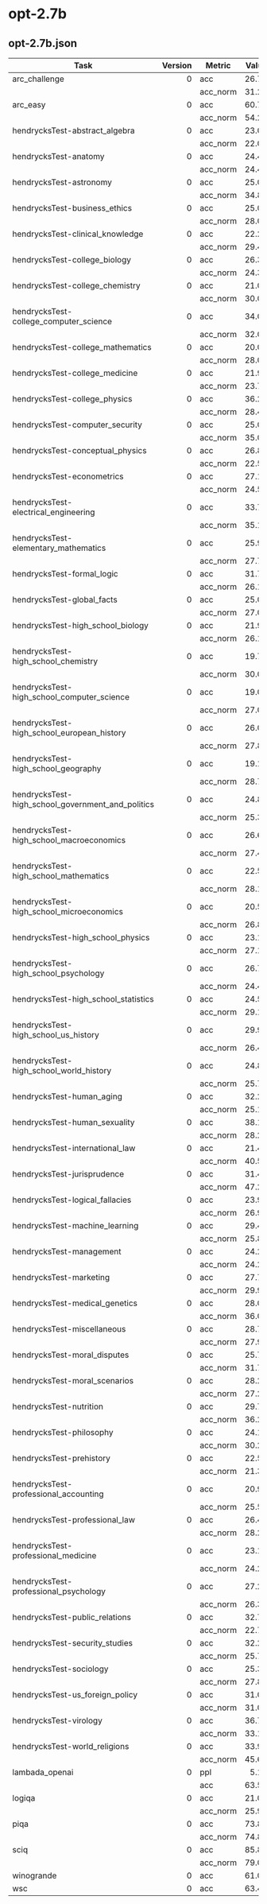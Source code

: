 # opt-2.7b

## opt-2.7b.json
|                      Task                       |Version| Metric |Value|   |Stderr|
|-------------------------------------------------|------:|--------|----:|---|-----:|
|arc_challenge                                    |      0|acc     |26.79|±  |  1.29|
|                                                 |       |acc_norm|31.23|±  |  1.35|
|arc_easy                                         |      0|acc     |60.77|±  |  1.00|
|                                                 |       |acc_norm|54.29|±  |  1.02|
|hendrycksTest-abstract_algebra                   |      0|acc     |23.00|±  |  4.23|
|                                                 |       |acc_norm|22.00|±  |  4.16|
|hendrycksTest-anatomy                            |      0|acc     |24.44|±  |  3.71|
|                                                 |       |acc_norm|24.44|±  |  3.71|
|hendrycksTest-astronomy                          |      0|acc     |25.00|±  |  3.52|
|                                                 |       |acc_norm|34.87|±  |  3.88|
|hendrycksTest-business_ethics                    |      0|acc     |25.00|±  |  4.35|
|                                                 |       |acc_norm|28.00|±  |  4.51|
|hendrycksTest-clinical_knowledge                 |      0|acc     |22.26|±  |  2.56|
|                                                 |       |acc_norm|29.43|±  |  2.80|
|hendrycksTest-college_biology                    |      0|acc     |26.39|±  |  3.69|
|                                                 |       |acc_norm|24.31|±  |  3.59|
|hendrycksTest-college_chemistry                  |      0|acc     |21.00|±  |  4.09|
|                                                 |       |acc_norm|30.00|±  |  4.61|
|hendrycksTest-college_computer_science           |      0|acc     |34.00|±  |  4.76|
|                                                 |       |acc_norm|32.00|±  |  4.69|
|hendrycksTest-college_mathematics                |      0|acc     |20.00|±  |  4.02|
|                                                 |       |acc_norm|28.00|±  |  4.51|
|hendrycksTest-college_medicine                   |      0|acc     |21.97|±  |  3.16|
|                                                 |       |acc_norm|23.70|±  |  3.24|
|hendrycksTest-college_physics                    |      0|acc     |36.27|±  |  4.78|
|                                                 |       |acc_norm|28.43|±  |  4.49|
|hendrycksTest-computer_security                  |      0|acc     |25.00|±  |  4.35|
|                                                 |       |acc_norm|35.00|±  |  4.79|
|hendrycksTest-conceptual_physics                 |      0|acc     |26.81|±  |  2.90|
|                                                 |       |acc_norm|22.55|±  |  2.73|
|hendrycksTest-econometrics                       |      0|acc     |27.19|±  |  4.19|
|                                                 |       |acc_norm|24.56|±  |  4.05|
|hendrycksTest-electrical_engineering             |      0|acc     |33.79|±  |  3.94|
|                                                 |       |acc_norm|35.17|±  |  3.98|
|hendrycksTest-elementary_mathematics             |      0|acc     |25.93|±  |  2.26|
|                                                 |       |acc_norm|27.78|±  |  2.31|
|hendrycksTest-formal_logic                       |      0|acc     |31.75|±  |  4.16|
|                                                 |       |acc_norm|26.19|±  |  3.93|
|hendrycksTest-global_facts                       |      0|acc     |25.00|±  |  4.35|
|                                                 |       |acc_norm|27.00|±  |  4.46|
|hendrycksTest-high_school_biology                |      0|acc     |21.94|±  |  2.35|
|                                                 |       |acc_norm|26.13|±  |  2.50|
|hendrycksTest-high_school_chemistry              |      0|acc     |19.70|±  |  2.80|
|                                                 |       |acc_norm|30.05|±  |  3.23|
|hendrycksTest-high_school_computer_science       |      0|acc     |19.00|±  |  3.94|
|                                                 |       |acc_norm|27.00|±  |  4.46|
|hendrycksTest-high_school_european_history       |      0|acc     |26.06|±  |  3.43|
|                                                 |       |acc_norm|27.88|±  |  3.50|
|hendrycksTest-high_school_geography              |      0|acc     |19.19|±  |  2.81|
|                                                 |       |acc_norm|28.79|±  |  3.23|
|hendrycksTest-high_school_government_and_politics|      0|acc     |24.87|±  |  3.12|
|                                                 |       |acc_norm|25.39|±  |  3.14|
|hendrycksTest-high_school_macroeconomics         |      0|acc     |26.67|±  |  2.24|
|                                                 |       |acc_norm|27.44|±  |  2.26|
|hendrycksTest-high_school_mathematics            |      0|acc     |22.59|±  |  2.55|
|                                                 |       |acc_norm|28.15|±  |  2.74|
|hendrycksTest-high_school_microeconomics         |      0|acc     |20.59|±  |  2.63|
|                                                 |       |acc_norm|26.89|±  |  2.88|
|hendrycksTest-high_school_physics                |      0|acc     |23.18|±  |  3.45|
|                                                 |       |acc_norm|27.15|±  |  3.63|
|hendrycksTest-high_school_psychology             |      0|acc     |26.79|±  |  1.90|
|                                                 |       |acc_norm|24.40|±  |  1.84|
|hendrycksTest-high_school_statistics             |      0|acc     |24.54|±  |  2.93|
|                                                 |       |acc_norm|29.17|±  |  3.10|
|hendrycksTest-high_school_us_history             |      0|acc     |29.90|±  |  3.21|
|                                                 |       |acc_norm|26.47|±  |  3.10|
|hendrycksTest-high_school_world_history          |      0|acc     |24.89|±  |  2.81|
|                                                 |       |acc_norm|25.74|±  |  2.85|
|hendrycksTest-human_aging                        |      0|acc     |32.29|±  |  3.14|
|                                                 |       |acc_norm|25.11|±  |  2.91|
|hendrycksTest-human_sexuality                    |      0|acc     |38.17|±  |  4.26|
|                                                 |       |acc_norm|28.24|±  |  3.95|
|hendrycksTest-international_law                  |      0|acc     |21.49|±  |  3.75|
|                                                 |       |acc_norm|40.50|±  |  4.48|
|hendrycksTest-jurisprudence                      |      0|acc     |31.48|±  |  4.49|
|                                                 |       |acc_norm|47.22|±  |  4.83|
|hendrycksTest-logical_fallacies                  |      0|acc     |23.93|±  |  3.35|
|                                                 |       |acc_norm|26.99|±  |  3.49|
|hendrycksTest-machine_learning                   |      0|acc     |29.46|±  |  4.33|
|                                                 |       |acc_norm|25.89|±  |  4.16|
|hendrycksTest-management                         |      0|acc     |24.27|±  |  4.25|
|                                                 |       |acc_norm|24.27|±  |  4.25|
|hendrycksTest-marketing                          |      0|acc     |27.78|±  |  2.93|
|                                                 |       |acc_norm|29.91|±  |  3.00|
|hendrycksTest-medical_genetics                   |      0|acc     |28.00|±  |  4.51|
|                                                 |       |acc_norm|36.00|±  |  4.82|
|hendrycksTest-miscellaneous                      |      0|acc     |28.74|±  |  1.62|
|                                                 |       |acc_norm|27.97|±  |  1.61|
|hendrycksTest-moral_disputes                     |      0|acc     |25.72|±  |  2.35|
|                                                 |       |acc_norm|31.79|±  |  2.51|
|hendrycksTest-moral_scenarios                    |      0|acc     |28.27|±  |  1.51|
|                                                 |       |acc_norm|27.26|±  |  1.49|
|hendrycksTest-nutrition                          |      0|acc     |29.74|±  |  2.62|
|                                                 |       |acc_norm|36.27|±  |  2.75|
|hendrycksTest-philosophy                         |      0|acc     |24.12|±  |  2.43|
|                                                 |       |acc_norm|30.23|±  |  2.61|
|hendrycksTest-prehistory                         |      0|acc     |22.53|±  |  2.32|
|                                                 |       |acc_norm|21.30|±  |  2.28|
|hendrycksTest-professional_accounting            |      0|acc     |20.92|±  |  2.43|
|                                                 |       |acc_norm|25.53|±  |  2.60|
|hendrycksTest-professional_law                   |      0|acc     |26.40|±  |  1.13|
|                                                 |       |acc_norm|28.23|±  |  1.15|
|hendrycksTest-professional_medicine              |      0|acc     |23.16|±  |  2.56|
|                                                 |       |acc_norm|24.26|±  |  2.60|
|hendrycksTest-professional_psychology            |      0|acc     |27.29|±  |  1.80|
|                                                 |       |acc_norm|26.31|±  |  1.78|
|hendrycksTest-public_relations                   |      0|acc     |32.73|±  |  4.49|
|                                                 |       |acc_norm|22.73|±  |  4.01|
|hendrycksTest-security_studies                   |      0|acc     |32.24|±  |  2.99|
|                                                 |       |acc_norm|25.71|±  |  2.80|
|hendrycksTest-sociology                          |      0|acc     |25.37|±  |  3.08|
|                                                 |       |acc_norm|27.86|±  |  3.17|
|hendrycksTest-us_foreign_policy                  |      0|acc     |31.00|±  |  4.65|
|                                                 |       |acc_norm|31.00|±  |  4.65|
|hendrycksTest-virology                           |      0|acc     |36.75|±  |  3.75|
|                                                 |       |acc_norm|33.13|±  |  3.66|
|hendrycksTest-world_religions                    |      0|acc     |33.92|±  |  3.63|
|                                                 |       |acc_norm|45.61|±  |  3.82|
|lambada_openai                                   |      0|ppl     | 5.12|±  |  0.12|
|                                                 |       |acc     |63.59|±  |  0.67|
|logiqa                                           |      0|acc     |21.04|±  |  1.60|
|                                                 |       |acc_norm|25.96|±  |  1.72|
|piqa                                             |      0|acc     |73.88|±  |  1.02|
|                                                 |       |acc_norm|74.81|±  |  1.01|
|sciq                                             |      0|acc     |85.80|±  |  1.10|
|                                                 |       |acc_norm|79.00|±  |  1.29|
|winogrande                                       |      0|acc     |61.01|±  |  1.37|
|wsc                                              |      0|acc     |63.46|±  |  4.74|
